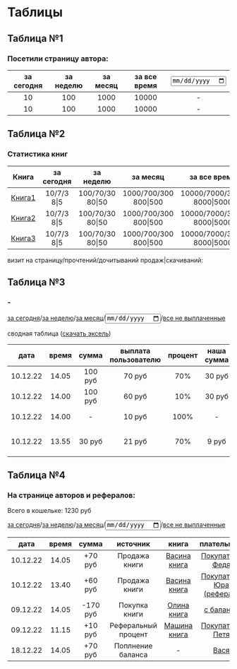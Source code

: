 # Таблицы


## Таблица №1


### Посетили страницу автора:

за сегодня| за неделю | за месяц |за все время |<input type="date">
:-:|:-:|:-:|:-:|:-:
10         | 100       | 1000     |10000        |-
10         | 100       | 1000     |10000        |-


## Таблица №2


### Статистика книг

Книга  |за сегодня   | за неделю        | за месяц              |за все время                |<input type="date">
:-:|:-:|:-:|:-:|:-:|:-:
[Книга1](#) | 10/7/3  8\|5 | 100/70/30  80\|50 | 1000/700/300  800\|500 | 10000/7000/3000  8000\|5000 |   -
[Книга2](#) | 10/7/3  8\|5 | 100/70/30  80\|50 | 1000/700/300  800\|500 | 10000/7000/3000  8000\|5000 |   -
[Книга3](#) | 10/7/3  8\|5 | 100/70/30  80\|50 | 1000/700/300  800\|500 | 10000/7000/3000  8000\|5000 |   -

визит на страницу/прочтений/дочитываний продаж|скачиваний:


## Таблица №3


### -

[за сегодня](#)/[за неделю](#)/[за месяц](#)/<input type="date">/[все не выплаченные](#)

сводная таблица ([скачать эксель](#))

дата|время|сумма|выплата пользователю|процент|наша сумма|книга|получаетль|плательщик
:-:|:-:|:-:|:-:|:-:|:-:|:-:|:-:|:-:
10.12.22 |14.05 |100 руб|70 руб |70% |30 руб |[Васина книга](#) |[Автор Вася](#)   |[Покупатель Федя](#)
10.12.22 |14.00 |100 руб|60 руб |10% |30 руб |[Васина книга](#) |[Автор Вася](#)   |[Покупатель Юра](#)
10.12.22 |14.00 |-|10 руб |100%|-|[Васина книга](#) |[Реферал Маша](#) |[Покупатель Юра](#)
10.12.22 |13.55 |30 руб |21 руб |70% | 9 руб |[Васина книга](#) |[Автор Вася](#)   |[Донат читателя Пети](#)


## Таблица №4


### На странице авторов и рефералов:

Всего в кошельке: 1230 руб

[за сегодня](#)/[за неделю](#)/[за месяц](#)/<input type="date">/[все не выплаченные](#)

дата|время|сумма|источник|книга|плательщик
:-:|:-:|:-:|:-:|:-:|:-:
10.12.22 |14.05 |+70 руб  |Продажа книги       |[Васина книга](#) |[Покупатель Федя](#)
10.12.22 |13.40 |+60 руб  |Продажа книги       |[Васина книга](#) |[Покупатель Юра (реферал)](#)
09.12.22 |14.05 |-170 руб |Покупка книги       |[Олина книга](#)  |[с баланса](#)
09.12.22 |11.15 |+10 руб  |Реферальный процент |[Машина книга](#) |[Покупатель Петя](#)
18.12.22 |14.05 |+70 руб  |Поплнение баланса   |- |[Вася](#)
